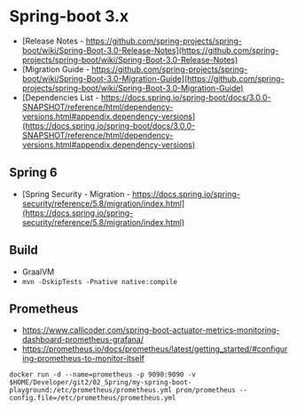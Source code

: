 # Spring-boot 3.x

* [Release Notes - https://github.com/spring-projects/spring-boot/wiki/Spring-Boot-3.0-Release-Notes](https://github.com/spring-projects/spring-boot/wiki/Spring-Boot-3.0-Release-Notes)
* [Migration Guide - https://github.com/spring-projects/spring-boot/wiki/Spring-Boot-3.0-Migration-Guide](https://github.com/spring-projects/spring-boot/wiki/Spring-Boot-3.0-Migration-Guide)
* [Dependencies List - https://docs.spring.io/spring-boot/docs/3.0.0-SNAPSHOT/reference/html/dependency-versions.html#appendix.dependency-versions](https://docs.spring.io/spring-boot/docs/3.0.0-SNAPSHOT/reference/html/dependency-versions.html#appendix.dependency-versions)

## Spring 6

* [Spring Security - Migration - https://docs.spring.io/spring-security/reference/5.8/migration/index.html](https://docs.spring.io/spring-security/reference/5.8/migration/index.html)

## Build

* GraalVM
* `mvn -DskipTests -Pnative native:compile`

## Prometheus

* https://www.callicoder.com/spring-boot-actuator-metrics-monitoring-dashboard-prometheus-grafana/
* https://prometheus.io/docs/prometheus/latest/getting_started/#configuring-prometheus-to-monitor-itself

```
docker run -d --name=prometheus -p 9090:9090 -v $HOME/Developer/git2/02_Spring/my-spring-boot-playground:/etc/prometheus/prometheus.yml prom/prometheus --config.file=/etc/prometheus/prometheus.yml
```
